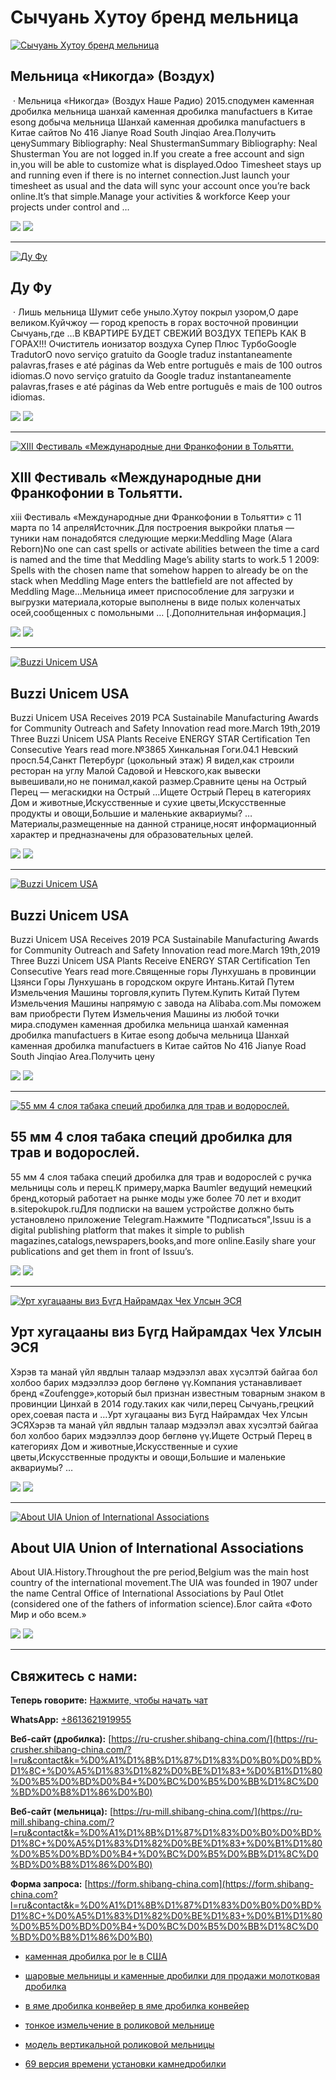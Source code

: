 # Сычуань Хутоу бренд мельница

<a href="https://swt.shibang-china.com/?l=ru&img&k=%D0%A1%D1%8B%D1%87%D1%83%D0%B0%D0%BD%D1%8C+%D0%A5%D1%83%D1%82%D0%BE%D1%83+%D0%B1%D1%80%D0%B5%D0%BD%D0%B4+%D0%BC%D0%B5%D0%BB%D1%8C%D0%BD%D0%B8%D1%86%D0%B0" target="_blank">![Сычуань Хутоу бренд мельница](http://static.shibang-china.com/all-800x300/1005.jpg)</a>

## Мельница &#171;Никогда&#187; (Воздух)
&nbsp;&#0183;&#32;Мельница &#171;Никогда&#187; (Воздух Наше Радио) 2015.сподумен каменная дробилка мельница шанхай каменная дробилка manufactuers в Китае esong добыча мельница Шанхай каменная дробилка manufactuers в Китае сайтов No 416 Jianye Road South Jinqiao Area.Получить ценуSummary Bibliography: Neal ShustermanSummary Bibliography: Neal Shusterman You are not logged in.If you create a free account and sign in,you will be able to customize what is displayed.Odoo Timesheet stays up and running even if there is no internet connection.Just launch your timesheet as usual and the data will sync your account once you’re back online.It’s that simple.Manage your activities &amp; workforce Keep your projects under control and …


<a href="https://whatsapp.shibangsoft.com/WhatsApp.php" target="_blank" title="WhatsApp">![](http://static.shibang-china.com/icon/whatsapp.png)</a> <a href="https://swt.shibang-china.com/?l=ru&icon&k=%D0%A1%D1%8B%D1%87%D1%83%D0%B0%D0%BD%D1%8C+%D0%A5%D1%83%D1%82%D0%BE%D1%83+%D0%B1%D1%80%D0%B5%D0%BD%D0%B4+%D0%BC%D0%B5%D0%BB%D1%8C%D0%BD%D0%B8%D1%86%D0%B0" target="_blank">![](http://static.shibang-china.com/icon/chat-ru.png)</a>

---

<a href="https://swt.shibang-china.com/?l=ru&img&k=%D0%A1%D1%8B%D1%87%D1%83%D0%B0%D0%BD%D1%8C+%D0%A5%D1%83%D1%82%D0%BE%D1%83+%D0%B1%D1%80%D0%B5%D0%BD%D0%B4+%D0%BC%D0%B5%D0%BB%D1%8C%D0%BD%D0%B8%D1%86%D0%B0" target="_blank">![Ду Фу](http://static.shibang-china.com/all-800x300/21.jpg)</a>

## Ду Фу
&nbsp;&#0183;&#32;Лишь мельница Шумит себе уныло.Хутоу покрыл узором,О даре великом.Куйчжоу — город крепость в горах восточной провинции Сычуань,где …В КВАРТИРЕ БУДЕТ СВЕЖИЙ ВОЗДУХ ТЕПЕРЬ КАК В ГОРАХ!!! Очиститель ионизатор воздуха Супер Плюс ТурбоGoogle TradutorO novo servi&#231;o gratuito da Google traduz instantaneamente palavras,frases e at&#233; p&#225;ginas da Web entre portugu&#234;s e mais de 100 outros idiomas.O novo servi&#231;o gratuito da Google traduz instantaneamente palavras,frases e at&#233; p&#225;ginas da Web entre portugu&#234;s e mais de 100 outros idiomas.


<a href="https://whatsapp.shibangsoft.com/WhatsApp.php" target="_blank" title="WhatsApp">![](http://static.shibang-china.com/icon/whatsapp.png)</a> <a href="https://swt.shibang-china.com/?l=ru&icon&k=%D0%A1%D1%8B%D1%87%D1%83%D0%B0%D0%BD%D1%8C+%D0%A5%D1%83%D1%82%D0%BE%D1%83+%D0%B1%D1%80%D0%B5%D0%BD%D0%B4+%D0%BC%D0%B5%D0%BB%D1%8C%D0%BD%D0%B8%D1%86%D0%B0" target="_blank">![](http://static.shibang-china.com/icon/chat-ru.png)</a>

---

<a href="https://swt.shibang-china.com/?l=ru&img&k=%D0%A1%D1%8B%D1%87%D1%83%D0%B0%D0%BD%D1%8C+%D0%A5%D1%83%D1%82%D0%BE%D1%83+%D0%B1%D1%80%D0%B5%D0%BD%D0%B4+%D0%BC%D0%B5%D0%BB%D1%8C%D0%BD%D0%B8%D1%86%D0%B0" target="_blank">![XIII Фестиваль &#171;Международные дни Франкофонии в Тольятти.](http://static.shibang-china.com/all-800x300/957.jpg)</a>

## XIII Фестиваль &#171;Международные дни Франкофонии в Тольятти.
xiii Фестиваль &#171;Международные дни Франкофонии в Тольятти&#187; с 11 марта по 14 апреляИсточник.Для построения выкройки платья — туники нам понадобятся следующие мерки:Meddling Mage (Alara Reborn)No one can cast spells or activate abilities between the time a card is named and the time that Meddling Mage’s ability starts to work.5 1 2009: Spells with the chosen name that somehow happen to already be on the stack when Meddling Mage enters the battlefield are not affected by Meddling Mage…Мельница имеет приспособление для загрузки и выгрузки материала,которые выполнены в виде полых коленчатых осей,сообщенных с помольными … [.Дополнительная информация.]


<a href="https://whatsapp.shibangsoft.com/WhatsApp.php" target="_blank" title="WhatsApp">![](http://static.shibang-china.com/icon/whatsapp.png)</a> <a href="https://swt.shibang-china.com/?l=ru&icon&k=%D0%A1%D1%8B%D1%87%D1%83%D0%B0%D0%BD%D1%8C+%D0%A5%D1%83%D1%82%D0%BE%D1%83+%D0%B1%D1%80%D0%B5%D0%BD%D0%B4+%D0%BC%D0%B5%D0%BB%D1%8C%D0%BD%D0%B8%D1%86%D0%B0" target="_blank">![](http://static.shibang-china.com/icon/chat-ru.png)</a>

---

<a href="https://swt.shibang-china.com/?l=ru&img&k=%D0%A1%D1%8B%D1%87%D1%83%D0%B0%D0%BD%D1%8C+%D0%A5%D1%83%D1%82%D0%BE%D1%83+%D0%B1%D1%80%D0%B5%D0%BD%D0%B4+%D0%BC%D0%B5%D0%BB%D1%8C%D0%BD%D0%B8%D1%86%D0%B0" target="_blank">![Buzzi Unicem USA](http://static.shibang-china.com/all-800x300/278.jpg)</a>

## Buzzi Unicem USA
Buzzi Unicem USA Receives 2019 PCA Sustainabile Manufacturing Awards for Community Outreach and Safety Innovation read more.March 19th,2019 Three Buzzi Unicem USA Plants Receive ENERGY STAR Certification Ten Consecutive Years read more.№3865 Хинкальная Гоги.04.1 Невский просп.54,Санкт Петербург (цокольный этаж) Я видел,как строили ресторан на углу Малой Садовой и Невского,как вывески вывешивали,но не понимал,какой размер.Сравните цены на Острый Перец — мегаскидки на Острый …Ищете Острый Перец в категориях Дом и животные,Искусственные и сухие цветы,Искусственные продукты и овощи,Большие и маленькие аквариумы? …Материалы,размещенные на данной странице,носят информационный характер и предназначены для образовательных целей.


<a href="https://whatsapp.shibangsoft.com/WhatsApp.php" target="_blank" title="WhatsApp">![](http://static.shibang-china.com/icon/whatsapp.png)</a> <a href="https://swt.shibang-china.com/?l=ru&icon&k=%D0%A1%D1%8B%D1%87%D1%83%D0%B0%D0%BD%D1%8C+%D0%A5%D1%83%D1%82%D0%BE%D1%83+%D0%B1%D1%80%D0%B5%D0%BD%D0%B4+%D0%BC%D0%B5%D0%BB%D1%8C%D0%BD%D0%B8%D1%86%D0%B0" target="_blank">![](http://static.shibang-china.com/icon/chat-ru.png)</a>

---

<a href="https://swt.shibang-china.com/?l=ru&img&k=%D0%A1%D1%8B%D1%87%D1%83%D0%B0%D0%BD%D1%8C+%D0%A5%D1%83%D1%82%D0%BE%D1%83+%D0%B1%D1%80%D0%B5%D0%BD%D0%B4+%D0%BC%D0%B5%D0%BB%D1%8C%D0%BD%D0%B8%D1%86%D0%B0" target="_blank">![Buzzi Unicem USA](http://static.shibang-china.com/all-800x300/832.jpg)</a>

## Buzzi Unicem USA
Buzzi Unicem USA Receives 2019 PCA Sustainabile Manufacturing Awards for Community Outreach and Safety Innovation read more.March 19th,2019 Three Buzzi Unicem USA Plants Receive ENERGY STAR Certification Ten Consecutive Years read more.Священные горы Лунхушань в провинции Цзянси Горы Лунхушань в городском округе Интань.Китай Путем Измельчения Машины торговля,купить Путем.Купить Китай Путем Измельчения Машины напрямую с завода на Alibaba.com.Мы поможем вам приобрести Путем Измельчения Машины из любой точки мира.сподумен каменная дробилка мельница шанхай каменная дробилка manufactuers в Китае esong добыча мельница Шанхай каменная дробилка manufactuers в Китае сайтов No 416 Jianye Road South Jinqiao Area.Получить цену


<a href="https://whatsapp.shibangsoft.com/WhatsApp.php" target="_blank" title="WhatsApp">![](http://static.shibang-china.com/icon/whatsapp.png)</a> <a href="https://swt.shibang-china.com/?l=ru&icon&k=%D0%A1%D1%8B%D1%87%D1%83%D0%B0%D0%BD%D1%8C+%D0%A5%D1%83%D1%82%D0%BE%D1%83+%D0%B1%D1%80%D0%B5%D0%BD%D0%B4+%D0%BC%D0%B5%D0%BB%D1%8C%D0%BD%D0%B8%D1%86%D0%B0" target="_blank">![](http://static.shibang-china.com/icon/chat-ru.png)</a>

---

<a href="https://swt.shibang-china.com/?l=ru&img&k=%D0%A1%D1%8B%D1%87%D1%83%D0%B0%D0%BD%D1%8C+%D0%A5%D1%83%D1%82%D0%BE%D1%83+%D0%B1%D1%80%D0%B5%D0%BD%D0%B4+%D0%BC%D0%B5%D0%BB%D1%8C%D0%BD%D0%B8%D1%86%D0%B0" target="_blank">![55 мм 4 слоя табака специй дробилка для трав и водорослей.](http://static.shibang-china.com/all-800x300/989.jpg)</a>

## 55 мм 4 слоя табака специй дробилка для трав и водорослей.
55 мм 4 слоя табака специй дробилка для трав и водорослей с ручка мельницы соль и перец.К примеру,марка Baumler ведущий немецкий бренд,который работает на рынке моды уже более 70 лет и входит в.sitepokupok.ruДля подписки на вашем устройстве должно быть установлено приложение Telegram.Нажмите &quot;Подписаться&quot;,Issuu is a digital publishing platform that makes it simple to publish magazines,catalogs,newspapers,books,and more online.Easily share your publications and get them in front of Issuu’s.


<a href="https://whatsapp.shibangsoft.com/WhatsApp.php" target="_blank" title="WhatsApp">![](http://static.shibang-china.com/icon/whatsapp.png)</a> <a href="https://swt.shibang-china.com/?l=ru&icon&k=%D0%A1%D1%8B%D1%87%D1%83%D0%B0%D0%BD%D1%8C+%D0%A5%D1%83%D1%82%D0%BE%D1%83+%D0%B1%D1%80%D0%B5%D0%BD%D0%B4+%D0%BC%D0%B5%D0%BB%D1%8C%D0%BD%D0%B8%D1%86%D0%B0" target="_blank">![](http://static.shibang-china.com/icon/chat-ru.png)</a>

---

<a href="https://swt.shibang-china.com/?l=ru&img&k=%D0%A1%D1%8B%D1%87%D1%83%D0%B0%D0%BD%D1%8C+%D0%A5%D1%83%D1%82%D0%BE%D1%83+%D0%B1%D1%80%D0%B5%D0%BD%D0%B4+%D0%BC%D0%B5%D0%BB%D1%8C%D0%BD%D0%B8%D1%86%D0%B0" target="_blank">![Урт хугацааны виз Бүгд Найрамдах Чех Улсын ЭСЯ](http://static.shibang-china.com/all-800x300/935.jpg)</a>

## Урт хугацааны виз Бүгд Найрамдах Чех Улсын ЭСЯ
Хэрэв та манай үйл явдлын талаар мэдээлэл авах хүсэлтэй байгаа бол холбоо барих мэдээллээ доор бөглөнө үү.Компания устанавливает бренд &#171;Zoufengge&#187;,который был признан известным товарным знаком в провинции Цинхай в 2014 году.таких как чили,перец Сычуань,грецкий орех,соевая паста и …Урт хугацааны виз Бүгд Найрамдах Чех Улсын ЭСЯХэрэв та манай үйл явдлын талаар мэдээлэл авах хүсэлтэй байгаа бол холбоо барих мэдээллээ доор бөглөнө үү.Ищете Острый Перец в категориях Дом и животные,Искусственные и сухие цветы,Искусственные продукты и овощи,Большие и маленькие аквариумы? …


<a href="https://whatsapp.shibangsoft.com/WhatsApp.php" target="_blank" title="WhatsApp">![](http://static.shibang-china.com/icon/whatsapp.png)</a> <a href="https://swt.shibang-china.com/?l=ru&icon&k=%D0%A1%D1%8B%D1%87%D1%83%D0%B0%D0%BD%D1%8C+%D0%A5%D1%83%D1%82%D0%BE%D1%83+%D0%B1%D1%80%D0%B5%D0%BD%D0%B4+%D0%BC%D0%B5%D0%BB%D1%8C%D0%BD%D0%B8%D1%86%D0%B0" target="_blank">![](http://static.shibang-china.com/icon/chat-ru.png)</a>

---

<a href="https://swt.shibang-china.com/?l=ru&img&k=%D0%A1%D1%8B%D1%87%D1%83%D0%B0%D0%BD%D1%8C+%D0%A5%D1%83%D1%82%D0%BE%D1%83+%D0%B1%D1%80%D0%B5%D0%BD%D0%B4+%D0%BC%D0%B5%D0%BB%D1%8C%D0%BD%D0%B8%D1%86%D0%B0" target="_blank">![About UIA Union of International Associations](http://static.shibang-china.com/all-800x300/417.jpg)</a>

## About UIA Union of International Associations
About UIA.History.Throughout the pre period,Belgium was the main host country of the international movement.The UIA was founded in 1907 under the name Central Office of International Associations by Paul Otlet (considered one of the fathers of information science).Блог сайта &#171;Фото Мир и обо всем.&#187;

<a href="https://whatsapp.shibangsoft.com/WhatsApp.php" target="_blank" title="WhatsApp">![](http://static.shibang-china.com/icon/whatsapp.png)</a> <a href="https://swt.shibang-china.com/?l=ru&icon&k=%D0%A1%D1%8B%D1%87%D1%83%D0%B0%D0%BD%D1%8C+%D0%A5%D1%83%D1%82%D0%BE%D1%83+%D0%B1%D1%80%D0%B5%D0%BD%D0%B4+%D0%BC%D0%B5%D0%BB%D1%8C%D0%BD%D0%B8%D1%86%D0%B0" target="_blank">![](http://static.shibang-china.com/icon/chat-ru.png)</a>

---
## Свяжитесь с нами:

**Теперь говорите:** [Нажмите, чтобы начать чат](https://swt.shibang-china.com?l=ru&contact&k=%D0%A1%D1%8B%D1%87%D1%83%D0%B0%D0%BD%D1%8C+%D0%A5%D1%83%D1%82%D0%BE%D1%83+%D0%B1%D1%80%D0%B5%D0%BD%D0%B4+%D0%BC%D0%B5%D0%BB%D1%8C%D0%BD%D0%B8%D1%86%D0%B0)

**WhatsApp:**  [+8613621919955](https://whatsapp.shibangsoft.com/WhatsApp.php)

**Веб-сайт (дробилка):** [https://ru-crusher.shibang-china.com/](https://ru-crusher.shibang-china.com/?l=ru&contact&k=%D0%A1%D1%8B%D1%87%D1%83%D0%B0%D0%BD%D1%8C+%D0%A5%D1%83%D1%82%D0%BE%D1%83+%D0%B1%D1%80%D0%B5%D0%BD%D0%B4+%D0%BC%D0%B5%D0%BB%D1%8C%D0%BD%D0%B8%D1%86%D0%B0)

**Веб-сайт (мельница):** [https://ru-mill.shibang-china.com/](https://ru-mill.shibang-china.com/?l=ru&contact&k=%D0%A1%D1%8B%D1%87%D1%83%D0%B0%D0%BD%D1%8C+%D0%A5%D1%83%D1%82%D0%BE%D1%83+%D0%B1%D1%80%D0%B5%D0%BD%D0%B4+%D0%BC%D0%B5%D0%BB%D1%8C%D0%BD%D0%B8%D1%86%D0%B0)

**Форма запроса:** [https://form.shibang-china.com](https://form.shibang-china.com?l=ru&contact&k=%D0%A1%D1%8B%D1%87%D1%83%D0%B0%D0%BD%D1%8C+%D0%A5%D1%83%D1%82%D0%BE%D1%83+%D0%B1%D1%80%D0%B5%D0%BD%D0%B4+%D0%BC%D0%B5%D0%BB%D1%8C%D0%BD%D0%B8%D1%86%D0%B0)

* [каменная дробилка por le в США](../134/%D0%BA%D0%B0%D0%BC%D0%B5%D0%BD%D0%BD%D0%B0%D1%8F%20%D0%B4%D1%80%D0%BE%D0%B1%D0%B8%D0%BB%D0%BA%D0%B0%20por%20le%20%D0%B2%20%D0%A1%D0%A8%D0%90.md)

* [шаровые мельницы и каменные дробилки для продажи молотковая дробилка](../134/%D1%88%D0%B0%D1%80%D0%BE%D0%B2%D1%8B%D0%B5%20%D0%BC%D0%B5%D0%BB%D1%8C%D0%BD%D0%B8%D1%86%D1%8B%20%D0%B8%20%D0%BA%D0%B0%D0%BC%D0%B5%D0%BD%D0%BD%D1%8B%D0%B5%20%D0%B4%D1%80%D0%BE%D0%B1%D0%B8%D0%BB%D0%BA%D0%B8%20%D0%B4%D0%BB%D1%8F%20%D0%BF%D1%80%D0%BE%D0%B4%D0%B0%D0%B6%D0%B8%20%D0%BC%D0%BE%D0%BB%D0%BE%D1%82%D0%BA%D0%BE%D0%B2%D0%B0%D1%8F%20%D0%B4%D1%80%D0%BE%D0%B1%D0%B8%D0%BB%D0%BA%D0%B0.md)

* [в яме дробилка конвейер в яме дробилка конвейер](../132/%D0%B2%20%D1%8F%D0%BC%D0%B5%20%D0%B4%D1%80%D0%BE%D0%B1%D0%B8%D0%BB%D0%BA%D0%B0%20%D0%BA%D0%BE%D0%BD%D0%B2%D0%B5%D0%B9%D0%B5%D1%80%20%D0%B2%20%D1%8F%D0%BC%D0%B5%20%D0%B4%D1%80%D0%BE%D0%B1%D0%B8%D0%BB%D0%BA%D0%B0%20%D0%BA%D0%BE%D0%BD%D0%B2%D0%B5%D0%B9%D0%B5%D1%80.md)

* [тонкое измельчение в роликовой мельнице](../132/%D1%82%D0%BE%D0%BD%D0%BA%D0%BE%D0%B5%20%D0%B8%D0%B7%D0%BC%D0%B5%D0%BB%D1%8C%D1%87%D0%B5%D0%BD%D0%B8%D0%B5%20%D0%B2%20%D1%80%D0%BE%D0%BB%D0%B8%D0%BA%D0%BE%D0%B2%D0%BE%D0%B9%20%D0%BC%D0%B5%D0%BB%D1%8C%D0%BD%D0%B8%D1%86%D0%B5.md)

* [модель вертикальной роликовой мельницы](../133/%D0%BC%D0%BE%D0%B4%D0%B5%D0%BB%D1%8C%20%D0%B2%D0%B5%D1%80%D1%82%D0%B8%D0%BA%D0%B0%D0%BB%D1%8C%D0%BD%D0%BE%D0%B9%20%D1%80%D0%BE%D0%BB%D0%B8%D0%BA%D0%BE%D0%B2%D0%BE%D0%B9%20%D0%BC%D0%B5%D0%BB%D1%8C%D0%BD%D0%B8%D1%86%D1%8B.md)

* [69 версия времени установки камнедробилки](../135/69%20%D0%B2%D0%B5%D1%80%D1%81%D0%B8%D1%8F%20%D0%B2%D1%80%D0%B5%D0%BC%D0%B5%D0%BD%D0%B8%20%D1%83%D1%81%D1%82%D0%B0%D0%BD%D0%BE%D0%B2%D0%BA%D0%B8%20%D0%BA%D0%B0%D0%BC%D0%BD%D0%B5%D0%B4%D1%80%D0%BE%D0%B1%D0%B8%D0%BB%D0%BA%D0%B8.md)